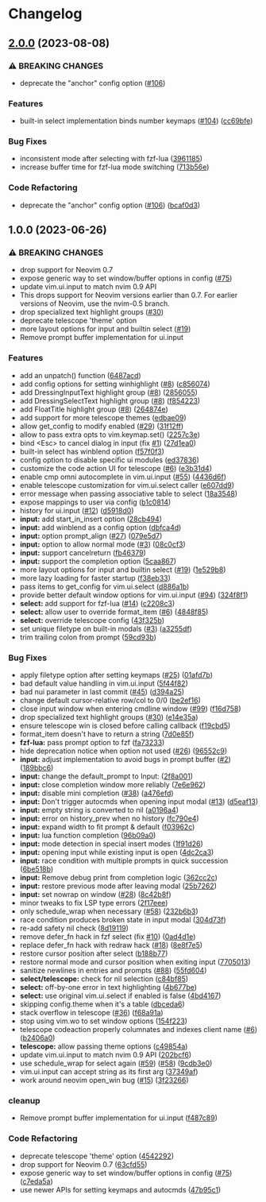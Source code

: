 # Changelog

## [2.0.0](https://github.com/stevearc/dressing.nvim/compare/v1.0.0...v2.0.0) (2023-08-08)


### ⚠ BREAKING CHANGES

* deprecate the "anchor" config option ([#106](https://github.com/stevearc/dressing.nvim/issues/106))

### Features

* built-in select implementation binds number keymaps ([#104](https://github.com/stevearc/dressing.nvim/issues/104)) ([cc69bfe](https://github.com/stevearc/dressing.nvim/commit/cc69bfed36863a2ffdf1b9c4fd2ed59445a51629))


### Bug Fixes

* inconsistent mode after selecting with fzf-lua ([3961185](https://github.com/stevearc/dressing.nvim/commit/39611852fd7bbac117e939a26759bb37361f0c90))
* increase buffer time for fzf-lua mode switching ([713b56e](https://github.com/stevearc/dressing.nvim/commit/713b56e13c58ad519920e0e634763345cb4fc832))


### Code Refactoring

* deprecate the "anchor" config option ([#106](https://github.com/stevearc/dressing.nvim/issues/106)) ([bcaf0d3](https://github.com/stevearc/dressing.nvim/commit/bcaf0d3d6e5cc6e8ecb8df3a7df7d98c567d36e6))

## 1.0.0 (2023-06-26)


### ⚠ BREAKING CHANGES

* drop support for Neovim 0.7
* expose generic way to set window/buffer options in config ([#75](https://github.com/stevearc/dressing.nvim/issues/75))
* update vim.ui.input to match nvim 0.9 API
* This drops support for Neovim versions earlier than 0.7. For earlier versions of Neovim, use the nvim-0.5 branch.
* drop specialized text highlight groups ([#30](https://github.com/stevearc/dressing.nvim/issues/30))
* deprecate telescope 'theme' option
* more layout options for input and builtin select ([#19](https://github.com/stevearc/dressing.nvim/issues/19))
* Remove prompt buffer implementation for ui.input

### Features

* add an unpatch() function ([6487acd](https://github.com/stevearc/dressing.nvim/commit/6487acdf93702c0abddfeb715d414e1ba83ecbb9))
* add config options for setting winhighlight ([#8](https://github.com/stevearc/dressing.nvim/issues/8)) ([c856074](https://github.com/stevearc/dressing.nvim/commit/c8560747712d95c093956abfd74fb8ca804886ff))
* add DressingInputText highlight group ([#8](https://github.com/stevearc/dressing.nvim/issues/8)) ([2856055](https://github.com/stevearc/dressing.nvim/commit/28560556f1b89845dc321e93a8b577b8c406487a))
* add DressingSelectText highlight group ([#8](https://github.com/stevearc/dressing.nvim/issues/8)) ([f854223](https://github.com/stevearc/dressing.nvim/commit/f8542237f3bb581a0e3a351c30c8d7d428286080))
* add FloatTitle highlight group ([#8](https://github.com/stevearc/dressing.nvim/issues/8)) ([264874e](https://github.com/stevearc/dressing.nvim/commit/264874eb7bed86a1b22bf3eb738fc864a005c7c2))
* add support for more telescope themes ([edbae09](https://github.com/stevearc/dressing.nvim/commit/edbae09ec4024c7bd1d802d23ca20f6ff76b31b3))
* allow get_config to modify enabled ([#29](https://github.com/stevearc/dressing.nvim/issues/29)) ([31f12ff](https://github.com/stevearc/dressing.nvim/commit/31f12fff6e71a14ddce30bfc7ec9b29a2137ccde))
* allow to pass extra opts to vim.keymap.set() ([2257c3e](https://github.com/stevearc/dressing.nvim/commit/2257c3e36765e3a2fd154f8c8e8b1af9514c7c7a))
* bind &lt;Esc&gt; to cancel dialog in input (fix [#1](https://github.com/stevearc/dressing.nvim/issues/1)) ([27d1ea0](https://github.com/stevearc/dressing.nvim/commit/27d1ea0a15614a19d17e2016f477188bb4778248))
* built-in select has winblend option ([f57f0f3](https://github.com/stevearc/dressing.nvim/commit/f57f0f35876b9cd6df77dbbec553629c947c4db9))
* config option to disable specific ui modules ([ed37836](https://github.com/stevearc/dressing.nvim/commit/ed378363a03414957e61b0012efd214960005d96))
* customize the code action UI for telescope ([#6](https://github.com/stevearc/dressing.nvim/issues/6)) ([e3b31d4](https://github.com/stevearc/dressing.nvim/commit/e3b31d45bc65d1b1c48615110373e7e375104d6f))
* enable cmp omni autocomplete in vim.ui.input ([#55](https://github.com/stevearc/dressing.nvim/issues/55)) ([4436d6f](https://github.com/stevearc/dressing.nvim/commit/4436d6f41e2f6b8ada57588acd1a9f8b3d21453c))
* enable telescope customization for vim.ui.select caller ([e607dd9](https://github.com/stevearc/dressing.nvim/commit/e607dd99aeb5ce21e9a3d8f4c028650db12bd3af))
* error message when passing associative table to select ([18a3548](https://github.com/stevearc/dressing.nvim/commit/18a35482055a7d18f5150e1e33e8c0d29af124ac))
* expose mappings to user via config ([b1c0814](https://github.com/stevearc/dressing.nvim/commit/b1c08146eeb9690d9e31c6b8e22afadf31dd496c))
* history for ui.input ([#12](https://github.com/stevearc/dressing.nvim/issues/12)) ([d5918d0](https://github.com/stevearc/dressing.nvim/commit/d5918d0475e2d8c4ad1812c807fbe0561592f0c0))
* **input:** add start_in_insert option ([28cb494](https://github.com/stevearc/dressing.nvim/commit/28cb494b613ebcb2feb1478ad2fbbe83822e2e6d))
* **input:** add winblend as a config option ([dbfca4d](https://github.com/stevearc/dressing.nvim/commit/dbfca4da6a1b57f7744bd8590444d7f978efc6e7))
* **input:** option prompt_align ([#27](https://github.com/stevearc/dressing.nvim/issues/27)) ([079e5d7](https://github.com/stevearc/dressing.nvim/commit/079e5d7df8030aa33661c8eada12d1e1105a1b83))
* **input:** option to allow normal mode ([#3](https://github.com/stevearc/dressing.nvim/issues/3)) ([08c0cf3](https://github.com/stevearc/dressing.nvim/commit/08c0cf3217d0c426bb4eb16190ad251dc31b008d))
* **input:** support cancelreturn ([fb46379](https://github.com/stevearc/dressing.nvim/commit/fb4637995e76d298ad0607dfe78f65214676ced6))
* **input:** support the completion option ([5caa867](https://github.com/stevearc/dressing.nvim/commit/5caa867d3dd559b0613ec286cec56ee9a72fb83a))
* more layout options for input and builtin select ([#19](https://github.com/stevearc/dressing.nvim/issues/19)) ([1e529b8](https://github.com/stevearc/dressing.nvim/commit/1e529b8cdb90f2c79122b76e6fbbbdc0bd3cffab))
* more lazy loading for faster startup ([f38eb33](https://github.com/stevearc/dressing.nvim/commit/f38eb335729162905687becdd4e200a294772ff5))
* pass items to get_config for vim.ui.select ([d886a1b](https://github.com/stevearc/dressing.nvim/commit/d886a1bb0b43a81af58e0331fedbe8b02ac414fa))
* provide better default window options for vim.ui.input ([#94](https://github.com/stevearc/dressing.nvim/issues/94)) ([324f8f1](https://github.com/stevearc/dressing.nvim/commit/324f8f16e0743fe09735d77d4aeb538d28ee30cc))
* **select:** add support for fzf-lua ([#14](https://github.com/stevearc/dressing.nvim/issues/14)) ([c2208c3](https://github.com/stevearc/dressing.nvim/commit/c2208c3e5c5537fd63de3f004938cd4bb74daa99))
* **select:** allow user to override format_item ([#6](https://github.com/stevearc/dressing.nvim/issues/6)) ([4848f85](https://github.com/stevearc/dressing.nvim/commit/4848f851f67eb3c9976571f74208f28dbee7994b))
* **select:** override telescope config ([43f325b](https://github.com/stevearc/dressing.nvim/commit/43f325b65434147662981c312ba1d0c32bbb5cad))
* set unique filetype on built-in modals ([#3](https://github.com/stevearc/dressing.nvim/issues/3)) ([a3255df](https://github.com/stevearc/dressing.nvim/commit/a3255df4a53995bb74dd9da957c6de19c3c69a02))
* trim trailing colon from prompt ([59cd93b](https://github.com/stevearc/dressing.nvim/commit/59cd93b99459e812b10e416a700d0b78c99a6566))


### Bug Fixes

* apply filetype option after setting keymaps ([#25](https://github.com/stevearc/dressing.nvim/issues/25)) ([01afd7b](https://github.com/stevearc/dressing.nvim/commit/01afd7b01fa76b3cf0a8375d8bf916d0bd498db5))
* bad default value handling in vim.ui.input ([5f44f82](https://github.com/stevearc/dressing.nvim/commit/5f44f829481640be0f96759c965ae22a3bcaf7ce))
* bad nui parameter in last commit ([#45](https://github.com/stevearc/dressing.nvim/issues/45)) ([d394a25](https://github.com/stevearc/dressing.nvim/commit/d394a2591c5453c699fc799b164fa578e327f07a))
* change default cursor-relative row/col to 0/0 ([be2ef16](https://github.com/stevearc/dressing.nvim/commit/be2ef16ddb86be798f76b476c94467b1575b7026))
* close input window when entering cmdline window ([#99](https://github.com/stevearc/dressing.nvim/issues/99)) ([f16d758](https://github.com/stevearc/dressing.nvim/commit/f16d7586fcdd8b2e3850d0abb7e46f944125cc25))
* drop specialized text highlight groups ([#30](https://github.com/stevearc/dressing.nvim/issues/30)) ([e14e35a](https://github.com/stevearc/dressing.nvim/commit/e14e35a9d46575882f7d2df5b7a051563d1b7b16))
* ensure telescope win is closed before calling callback ([f19cbd5](https://github.com/stevearc/dressing.nvim/commit/f19cbd56f7f8cad212c58a7285d09c5d9c273896))
* format_item doesn't have to return a string ([7d0e85f](https://github.com/stevearc/dressing.nvim/commit/7d0e85f00b09a93e5583447b21db50342b71eadb))
* **fzf-lua:** pass prompt option to fzf ([fa73233](https://github.com/stevearc/dressing.nvim/commit/fa732334c50a38094399b5d29895bc57d73dc89f))
* hide deprecation notice when option not used ([#26](https://github.com/stevearc/dressing.nvim/issues/26)) ([96552c9](https://github.com/stevearc/dressing.nvim/commit/96552c9199dc4e169d1c54a21300365ffa483da9))
* **input:** adjust implementation to avoid bugs in prompt buffer ([#2](https://github.com/stevearc/dressing.nvim/issues/2)) ([189bbc6](https://github.com/stevearc/dressing.nvim/commit/189bbc6562c700ec64b80e0b3f5c823568c231ff))
* **input:** change the default_prompt to Input: ([2f8a001](https://github.com/stevearc/dressing.nvim/commit/2f8a001ae5751b6f32b87424566af23879e35602))
* **input:** close completion window more reliably ([7e6e962](https://github.com/stevearc/dressing.nvim/commit/7e6e962341cb11401057894e93aafe24e964303c))
* **input:** disable mini completion ([#38](https://github.com/stevearc/dressing.nvim/issues/38)) ([a476efd](https://github.com/stevearc/dressing.nvim/commit/a476efd3f372d6b5b0df431cac36911fb84c515e))
* **input:** Don't trigger autocmds when opening input modal ([#13](https://github.com/stevearc/dressing.nvim/issues/13)) ([d5eaf13](https://github.com/stevearc/dressing.nvim/commit/d5eaf13b803da8623b1fded4c94f6a7ee4751639))
* **input:** empty string is converted to nil ([a0196a4](https://github.com/stevearc/dressing.nvim/commit/a0196a49e49944f2db9cb09213741cf6a73e1f05))
* **input:** error on history_prev when no history ([fc790e4](https://github.com/stevearc/dressing.nvim/commit/fc790e426ae40a6c8364fd242f2974e0018d93a0))
* **input:** expand width to fit prompt & default ([f03962c](https://github.com/stevearc/dressing.nvim/commit/f03962c6170819300d703bd542fff4a01b8429e6))
* **input:** lua function completion ([96b09a0](https://github.com/stevearc/dressing.nvim/commit/96b09a0e3c7c457140303c796bd84f13cfd9dbc0))
* **input:** mode detection in special insert modes ([1f91d26](https://github.com/stevearc/dressing.nvim/commit/1f91d264bfda52488f6186a7c7c38227a99c6509))
* **input:** opening input while existing input is open ([4dc2ca3](https://github.com/stevearc/dressing.nvim/commit/4dc2ca3fff34dc4df8cb5135e5a9e09c90f77633))
* **input:** race condition with multiple prompts in quick succession ([6be518b](https://github.com/stevearc/dressing.nvim/commit/6be518ba4cd1ce8c15728884ba626442cfaf897c))
* **input:** Remove debug print from completion logic ([362cc2c](https://github.com/stevearc/dressing.nvim/commit/362cc2c54b10ebc95550aad093f4fe43f8e8578e))
* **input:** restore previous mode after leaving modal ([25b7262](https://github.com/stevearc/dressing.nvim/commit/25b72621af45b5f457382b9aded7ee6b1c80b427))
* **input:** set nowrap on window ([#28](https://github.com/stevearc/dressing.nvim/issues/28)) ([8c42b8f](https://github.com/stevearc/dressing.nvim/commit/8c42b8f854f9007abd2b572923b6ce757e26340d))
* minor tweaks to fix LSP type errors ([2f17eee](https://github.com/stevearc/dressing.nvim/commit/2f17eee4d7709dacfad2a28f35e2acfe9a6cb09d))
* only schedule_wrap when necessary ([#58](https://github.com/stevearc/dressing.nvim/issues/58)) ([232b6b3](https://github.com/stevearc/dressing.nvim/commit/232b6b3021e74d39bad0db55e6c2657746873b54))
* race condition produces broken state in input modal ([304d73f](https://github.com/stevearc/dressing.nvim/commit/304d73f037515eb172999759007840b4f4bedb20))
* re-add safety nil check ([8d19119](https://github.com/stevearc/dressing.nvim/commit/8d19119476484ad12d4ca1d25bc69dba97a11de0))
* remove defer_fn hack in fzf select (fix [#10](https://github.com/stevearc/dressing.nvim/issues/10)) ([0ad4d1e](https://github.com/stevearc/dressing.nvim/commit/0ad4d1e6b90f9c74dd95100271f2ad52b8c5f12d))
* replace defer_fn hack with redraw hack ([#18](https://github.com/stevearc/dressing.nvim/issues/18)) ([8e8f7e5](https://github.com/stevearc/dressing.nvim/commit/8e8f7e525941ee2080a39b98c1b1f5466a6ea187))
* restore cursor position after select ([b188b77](https://github.com/stevearc/dressing.nvim/commit/b188b7750c78c0dbe0c61d79d824673a53ff82db))
* restore normal mode and cursor position when exiting input ([7705013](https://github.com/stevearc/dressing.nvim/commit/770501336f9111b95eb2619c56fb208f3a20e067))
* sanitize newlines in entries and prompts ([#88](https://github.com/stevearc/dressing.nvim/issues/88)) ([55fd604](https://github.com/stevearc/dressing.nvim/commit/55fd604006e2859b829ac1e6a537cc3c39db3ff8))
* **select/telescope:** check for nil selection ([c84bf85](https://github.com/stevearc/dressing.nvim/commit/c84bf85c2832343c2bedc1920917cb7c9572cee3))
* **select:** off-by-one error in text highlighting ([4b677be](https://github.com/stevearc/dressing.nvim/commit/4b677be05609c8b454b744e86a612d988b41ba67))
* **select:** use original vim.ui.select if enabled is false ([4bd4167](https://github.com/stevearc/dressing.nvim/commit/4bd4167a77fa6d5feb16db40c5e34fd04da0d263))
* skipping config.theme when it's a table ([dbceda6](https://github.com/stevearc/dressing.nvim/commit/dbceda630344fc7b464dab983b6ba05a5a936476))
* stack overflow in telescope ([#36](https://github.com/stevearc/dressing.nvim/issues/36)) ([f68a91a](https://github.com/stevearc/dressing.nvim/commit/f68a91a2817f9c766a6ab8990a74a255c4cbb413))
* stop using vim.wo to set window options ([154f223](https://github.com/stevearc/dressing.nvim/commit/154f22393bf68043159a3503a6103b2e8a2b7d2d))
* telescope codeaction properly columnates and indexes client name ([#6](https://github.com/stevearc/dressing.nvim/issues/6)) ([b2406a0](https://github.com/stevearc/dressing.nvim/commit/b2406a0ea7b88177219ed475a14bc490a4653323))
* **telescope:** allow passing theme options ([c49854a](https://github.com/stevearc/dressing.nvim/commit/c49854aa5da470d720ba5ffc197f0e5494ec8826))
* update vim.ui.input to match nvim 0.9 API ([202bcf6](https://github.com/stevearc/dressing.nvim/commit/202bcf6bdb05ad833b2b2a869399a06699dd8b63))
* use schedule_wrap for select again ([#59](https://github.com/stevearc/dressing.nvim/issues/59)) ([#58](https://github.com/stevearc/dressing.nvim/issues/58)) ([9cdb3e0](https://github.com/stevearc/dressing.nvim/commit/9cdb3e0f0973447b940b35d3175dc780301de427))
* vim.ui.input can accept string as its first arg ([37349af](https://github.com/stevearc/dressing.nvim/commit/37349af9e152a2ce981e0fb3c71608a31dd56427))
* work around neovim open_win bug ([#15](https://github.com/stevearc/dressing.nvim/issues/15)) ([3f23266](https://github.com/stevearc/dressing.nvim/commit/3f23266f0c623415ab8051c6e05c35e0981025b5))


### cleanup

* Remove prompt buffer implementation for ui.input ([f487c89](https://github.com/stevearc/dressing.nvim/commit/f487c89b56e5fb4b86d50b5b136402089e0958c7))


### Code Refactoring

* deprecate telescope 'theme' option ([4542292](https://github.com/stevearc/dressing.nvim/commit/45422928547f25ed36e9394c9c55e9cc0f9e1b6d))
* drop support for Neovim 0.7 ([63cfd55](https://github.com/stevearc/dressing.nvim/commit/63cfd55eb2573bd37886866de98ae8b8c4e8604c))
* expose generic way to set window/buffer options in config ([#75](https://github.com/stevearc/dressing.nvim/issues/75)) ([c7eda5a](https://github.com/stevearc/dressing.nvim/commit/c7eda5a68e7d0f9dfa0669c1f2664bf813d845a1))
* use newer APIs for setting keymaps and autocmds ([47b95c1](https://github.com/stevearc/dressing.nvim/commit/47b95c1eab5902b8ea7216cda036e413d6ea5da5))
